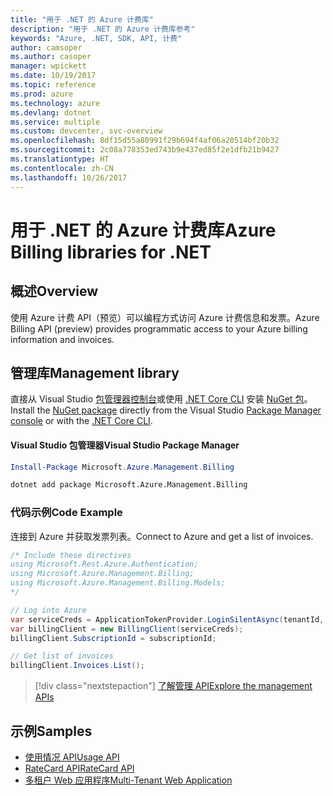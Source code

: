 ```yaml
---
title: "用于 .NET 的 Azure 计费库"
description: "用于 .NET 的 Azure 计费库参考"
keywords: "Azure, .NET, SDK, API, 计费"
author: camsoper
ms.author: casoper
manager: wpickett
ms.date: 10/19/2017
ms.topic: reference
ms.prod: azure
ms.technology: azure
ms.devlang: dotnet
ms.service: multiple
ms.custom: devcenter, svc-overview
ms.openlocfilehash: 8df15d55a80991f29b694f4af06a20514bf20b32
ms.sourcegitcommit: 2c08a778353ed743b9e437ed85f2e1dfb21b9427
ms.translationtype: HT
ms.contentlocale: zh-CN
ms.lasthandoff: 10/26/2017
---
```

# <a name="azure-billing-libraries-for-net"></a><span data-ttu-id="3ff4a-104">用于 .NET 的 Azure 计费库</span><span class="sxs-lookup"><span data-stu-id="3ff4a-104">Azure Billing libraries for .NET</span></span>

## <a name="overview"></a><span data-ttu-id="3ff4a-105">概述</span><span class="sxs-lookup"><span data-stu-id="3ff4a-105">Overview</span></span>

<span data-ttu-id="3ff4a-106">使用 Azure 计费 API（预览）可以编程方式访问 Azure 计费信息和发票。</span><span class="sxs-lookup"><span data-stu-id="3ff4a-106">Azure Billing API (preview) provides programmatic access to your Azure billing information and invoices.</span></span>

## <a name="management-library"></a><span data-ttu-id="3ff4a-107">管理库</span><span class="sxs-lookup"><span data-stu-id="3ff4a-107">Management library</span></span>

<span data-ttu-id="3ff4a-108">直接从 Visual Studio [包管理器控制台][PackageManager]或使用 [.NET Core CLI][DotNetCLI] 安装 [NuGet 包](https://www.nuget.org/packages/Microsoft.Azure.Management.Billing)。</span><span class="sxs-lookup"><span data-stu-id="3ff4a-108">Install the [NuGet package](https://www.nuget.org/packages/Microsoft.Azure.Management.Billing) directly from the Visual Studio [Package Manager console][PackageManager] or with the [.NET Core CLI][DotNetCLI].</span></span>

#### <a name="visual-studio-package-manager"></a><span data-ttu-id="3ff4a-109">Visual Studio 包管理器</span><span class="sxs-lookup"><span data-stu-id="3ff4a-109">Visual Studio Package Manager</span></span>

```powershell
Install-Package Microsoft.Azure.Management.Billing
```

```bash
dotnet add package Microsoft.Azure.Management.Billing
```

### <a name="code-example"></a><span data-ttu-id="3ff4a-110">代码示例</span><span class="sxs-lookup"><span data-stu-id="3ff4a-110">Code Example</span></span>

<span data-ttu-id="3ff4a-111">连接到 Azure 并获取发票列表。</span><span class="sxs-lookup"><span data-stu-id="3ff4a-111">Connect to Azure and get a list of invoices.</span></span>

```csharp
/* Include these directives
using Microsoft.Rest.Azure.Authentication;
using Microsoft.Azure.Management.Billing;
using Microsoft.Azure.Management.Billing.Models;
*/

// Log into Azure
var serviceCreds = ApplicationTokenProvider.LoginSilentAsync(tenantId, clientId, secret);
var billingClient = new BillingClient(serviceCreds);
billingClient.SubscriptionId = subscriptionId;

// Get list of invoices
billingClient.Invoices.List();
```

> [!div class="nextstepaction"]
> [<span data-ttu-id="3ff4a-112">了解管理 API</span><span class="sxs-lookup"><span data-stu-id="3ff4a-112">Explore the management APIs</span></span>](/dotnet/api/overview/azure/billing/management)

## <a name="samples"></a><span data-ttu-id="3ff4a-113">示例</span><span class="sxs-lookup"><span data-stu-id="3ff4a-113">Samples</span></span>

* [<span data-ttu-id="3ff4a-114">使用情况 API</span><span class="sxs-lookup"><span data-stu-id="3ff4a-114">Usage API</span></span>](https://github.com/Azure-Samples/billing-dotnet-usage-api)
* [<span data-ttu-id="3ff4a-115">RateCard API</span><span class="sxs-lookup"><span data-stu-id="3ff4a-115">RateCard API</span></span>](https://github.com/Azure-Samples/billing-dotnet-ratecard-api)
* [<span data-ttu-id="3ff4a-116">多租户 Web 应用程序</span><span class="sxs-lookup"><span data-stu-id="3ff4a-116">Multi-Tenant Web Application</span></span>](https://github.com/Azure-Samples/billing-dotnet-webapp-multitenant)

[PackageManager]: https://docs.microsoft.com/nuget/tools/package-manager-console
[DotNetCLI]: https://docs.microsoft.com/dotnet/core/tools/dotnet-add-package
